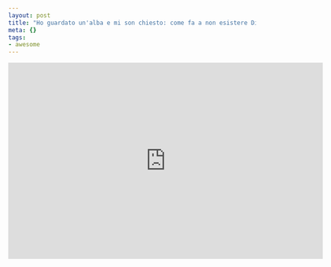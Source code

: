 ```yaml
--- 
layout: post
title: "Ho guardato un'alba e mi son chiesto: come fa a non esistere Dio?"
meta: {}
tags: 
- awesome
---
```

<iframe src="http://player.vimeo.com/video/29950141?portrait=0&amp;color=ffffff" width="640" height="400" frameborder="0"></iframe>
